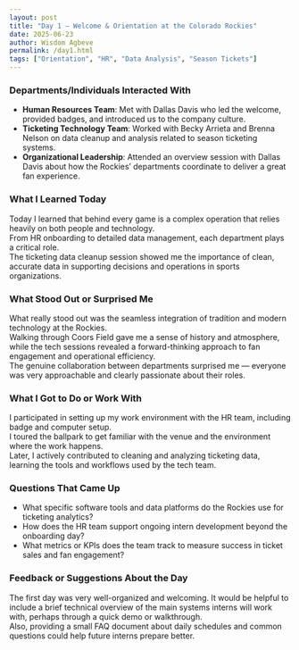 ```yaml
---
layout: post
title: "Day 1 – Welcome & Orientation at the Colorado Rockies"
date: 2025-06-23
author: Wisdom Agbeve
permalink: /day1.html
tags: ["Orientation", "HR", "Data Analysis", "Season Tickets"]
---
```


### Departments/Individuals Interacted With
- **Human Resources Team**: Met with Dallas Davis who led the welcome, provided badges, and introduced us to the company culture.  
- **Ticketing Technology Team**: Worked with Becky Arrieta and Brenna Nelson on data cleanup and analysis related to season ticketing systems.  
- **Organizational Leadership**: Attended an overview session with Dallas Davis about how the Rockies’ departments coordinate to deliver a great fan experience.

### What I Learned Today
Today I learned that behind every game is a complex operation that relies heavily on both people and technology.  
From HR onboarding to detailed data management, each department plays a critical role.  
The ticketing data cleanup session showed me the importance of clean, accurate data in supporting decisions and operations in sports organizations.

### What Stood Out or Surprised Me
What really stood out was the seamless integration of tradition and modern technology at the Rockies.  
Walking through Coors Field gave me a sense of history and atmosphere, while the tech sessions revealed a forward-thinking approach to fan engagement and operational efficiency.  
The genuine collaboration between departments surprised me — everyone was very approachable and clearly passionate about their roles.

### What I Got to Do or Work With
I participated in setting up my work environment with the HR team, including badge and computer setup.  
I toured the ballpark to get familiar with the venue and the environment where the work happens.  
Later, I actively contributed to cleaning and analyzing ticketing data, learning the tools and workflows used by the tech team.

### Questions That Came Up
- What specific software tools and data platforms do the Rockies use for ticketing analytics?  
- How does the HR team support ongoing intern development beyond the onboarding day?  
- What metrics or KPIs does the team track to measure success in ticket sales and fan engagement?

### Feedback or Suggestions About the Day
The first day was very well-organized and welcoming. It would be helpful to include a brief technical overview of the main systems interns will work with, perhaps through a quick demo or walkthrough.  
Also, providing a small FAQ document about daily schedules and common questions could help future interns prepare better.

